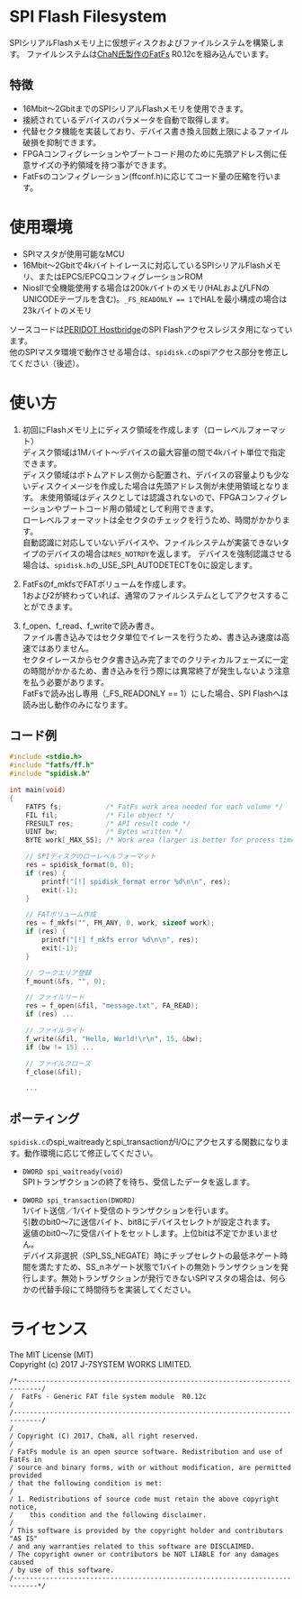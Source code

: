 SPI Flash Filesystem
====================

SPIシリアルFlashメモリ上に仮想ディスクおよびファイルシステムを構築します。
ファイルシステムは[ChaN氏製作のFatFs](http://elm-chan.org/fsw/ff/00index_j.html) R0.12cを組み込んでいます。  

特徴
----
- 16Mbit～2GbitまでのSPIシリアルFlashメモリを使用できます。
- 接続されているデバイスのパラメータを自動で取得します。
- 代替セクタ機能を実装しており、デバイス書き換え回数上限によるファイル破損を抑制できます。
- FPGAコンフィグレーションやブートコード用のために先頭アドレス側に任意サイズの予約領域を持つ事ができます。
- FatFsのコンフィグレーション(ffconf.h)に応じてコード量の圧縮を行います。


使用環境
========
- SPIマスタが使用可能なMCU
- 16Mbit～2Gbitで4kバイトイレースに対応しているSPIシリアルFlashメモリ、またはEPCS/EPCQコンフィグレーションROM
- NiosIIで全機能使用する場合は200kバイトのメモリ(HALおよびLFNのUNICODEテーブルを含む)。`_FS_READONLY == 1`でHALを最小構成の場合は23kバイトのメモリ

ソースコードは[PERIDOT Hostbridge](https://github.com/osafune/peridot_peripherals/tree/master/ip/peridot_hostbridge)のSPI Flashアクセスレジスタ用になっています。  
他のSPIマスタ環境で動作させる場合は、`spidisk.c`のspiアクセス部分を修正してください（後述）。  


使い方
======

1. 初回にFlashメモリ上にディスク領域を作成します（ローレベルフォーマット）  
ディスク領域は1Mバイト～デバイスの最大容量の間で4kバイト単位で指定できます。  
ディスク領域はボトムアドレス側から配置され、デバイスの容量よりも少ないディスクイメージを作成した場合は先頭アドレス側が未使用領域となります。
未使用領域はディスクとしては認識されないので、FPGAコンフィグレーションやブートコード用の領域として利用できます。  
ローレベルフォーマットは全セクタのチェックを行うため、時間がかかります。  
自動認識に対応していないデバイスや、ファイルシステムが実装できないタイプのデバイスの場合は`RES_NOTRDY`を返します。
デバイスを強制認識させる場合は、`spidisk.h`の_USE_SPI_AUTODETECTを0に設定します。

2. FatFsのf_mkfsでFATボリュームを作成します。  
1および2が終わっていれば、通常のファイルシステムとしてアクセスすることができます。

3. f_open、f_read、f_writeで読み書き。  
ファイル書き込みではセクタ単位でイレースを行うため、書き込み速度は高速ではありません。  
セクタイレースからセクタ書き込み完了までのクリティカルフェーズに一定の時間がかかるため、書き込みを行う際には異常終了が発生しないよう注意を払う必要があります。  
FatFsで読み出し専用（_FS_READONLY == 1）にした場合、SPI Flashへは読み出し動作のみになります。

コード例
--------

```C
#include <stdio.h>
#include "fatfs/ff.h"
#include "spidisk.h"

int main(void)
{
    FATFS fs;           /* FatFs work area needed for each volume */
    FIL fil;            /* File object */
    FRESULT res;        /* API result code */
    UINT bw;            /* Bytes written */
    BYTE work[_MAX_SS]; /* Work area (larger is better for process time) */

    // SPIディスクのローレベルフォーマット
    res = spidisk_format(0, 0);
    if (res) {
        printf("[!] spidisk_format error %d\n\n", res);
        exit(-1);
    }

    // FATボリューム作成
    res = f_mkfs("", FM_ANY, 0, work, sizeof work);
    if (res) {
        printf("[!] f_mkfs error %d\n\n", res);
        exit(-1);
    }

    // ワークエリア登録
	f_mount(&fs, "", 0);

    // ファイルリード
    res = f_open(&fil, "message.txt", FA_READ);
    if (res) ...

    // ファイルライト
    f_write(&fil, "Hello, World!\r\n", 15, &bw);
    if (bw != 15) ...

    // ファイルクローズ
    f_close(&fil);

    ...
```

ポーティング
------------

`spidisk.c`のspi_waitreadyとspi_transactionがI/Oにアクセスする関数になります。動作環境に応じて修正してください。  

- `DWORD spi_waitready(void)`  
SPIトランザクションの終了を待ち、受信したデータを返します。

- `DWORD spi_transaction(DWORD)`  
1バイト送信／1バイト受信のトランザクションを行います。  
引数のbit0～7に送信バイト、bit8にデバイスセレクトが設定されます。  
返値のbit0～7に受信バイトをセットします。上位bitは不定でかまいません。  
デバイス非選択（SPI_SS_NEGATE）時にチップセレクトの最低ネゲート時間を満たすため、SS_nネゲート状態で1バイトの無効トランザクションを発行します。無効トランザクションが発行できないSPIマスタの場合は、何らかの代替手段にて時間待ちを実装してください。  



ライセンス
=========

The MIT License (MIT)  
Copyright (c) 2017 J-7SYSTEM WORKS LIMITED.

~~~~
/*----------------------------------------------------------------------------/
/  FatFs - Generic FAT file system module  R0.12c                             /
/-----------------------------------------------------------------------------/
/
/ Copyright (C) 2017, ChaN, all right reserved.
/
/ FatFs module is an open source software. Redistribution and use of FatFs in
/ source and binary forms, with or without modification, are permitted provided
/ that the following condition is met:
/
/ 1. Redistributions of source code must retain the above copyright notice,
/    this condition and the following disclaimer.
/
/ This software is provided by the copyright holder and contributors "AS IS"
/ and any warranties related to this software are DISCLAIMED.
/ The copyright owner or contributors be NOT LIABLE for any damages caused
/ by use of this software.
/----------------------------------------------------------------------------*/
~~~~
